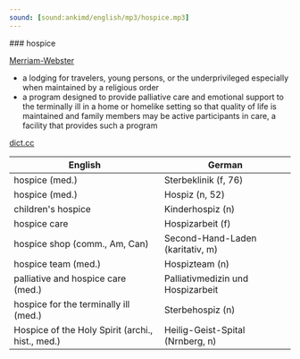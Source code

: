```yaml
---
sound: [sound:ankimd/english/mp3/hospice.mp3]
---
```


\### hospice

[Merriam-Webster](https://www.merriam-webster.com/dictionary/hospice)

- a lodging for travelers, young persons, or the underprivileged especially when maintained by a religious order
- a program designed to provide palliative care and emotional support to the terminally ill in a home or homelike setting so that quality of life is maintained and family members may be active participants in care, a facility that provides such a program

[dict.cc](https://www.dict.cc/hospice)

| English        | German       |
| -------------- | ------------ |
| hospice (med.) | Sterbeklinik (f, 76) |
| hospice (med.) | Hospiz (n, 52) |
| children's hospice | Kinderhospiz (n) |
| hospice care | Hospizarbeit (f) |
| hospice shop (comm., Am, Can) | Second-Hand-Laden (karitativ, m) |
| hospice team (med.) | Hospizteam (n) |
| palliative and hospice care (med.) | Palliativmedizin und Hospizarbeit |
| hospice for the terminally ill (med.) | Sterbehospiz (n) |
| Hospice of the Holy Spirit (archi., hist., med.) | Heilig-Geist-Spital (Nrnberg, n) |
